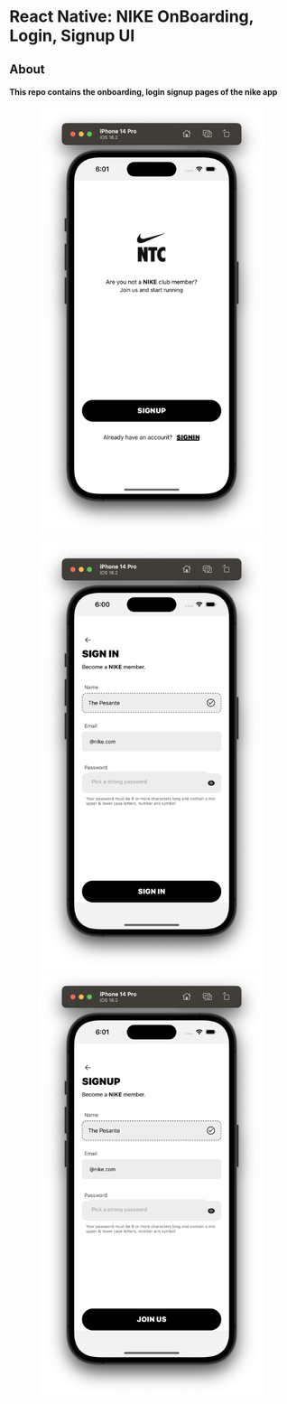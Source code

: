 # React Native: NIKE OnBoarding, Login, Signup UI

## About

#### This repo contains the onboarding, login signup pages of the nike app

<p align="center"><img src="./src/assets/onboarding.png" width="400" /> </p>
<p align="center"><img src="./src/assets/signin.png" width="400"/>
<img src="./src/assets/signup.png" width="400"/> </p>
